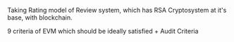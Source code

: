 Taking Rating model of Review system, which has RSA Cryptosystem at it's base, with blockchain.

9 criteria of EVM which should be ideally satisfied + Audit Criteria 
